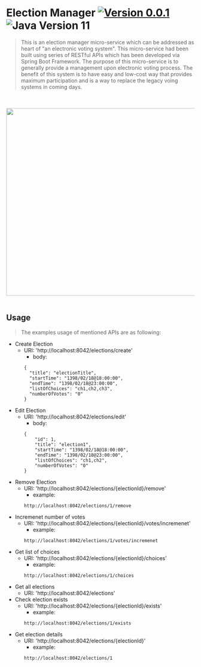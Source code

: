 # Election Manager [![Version 0.0.1](https://img.shields.io/badge/version-0.0.1-brightgreen.svg?style=flat&logo=s)](https://github.com/m-hafez/Electronic-Voting/releases/latest) ![Java Version 11](https://img.shields.io/badge/Java%20Version-11-blue.svg?style=flat&logo=java)
> This is an election manager micro-service which can be addressed as heart of "an electronic voting system". This micro-service had been built using series of RESTful APIs which has been developed via Spring Boot Framework. The purpose of this micro-service is to generally provide a management upon electronic voting process. The benefit of this system is to have easy and low-cost way that provides maximum participation and is a way to replace the legacy voing systems in coming days.

<p align="center">
    <br><br>
  <img width="600" height="500" src="https://cdn.xdevelop.ir/img/projects/restful/Electronic_Voting.png">
    <br><br>
</p>

## Usage
> The examples usage of mentioned APIs are as following:
- Create Election
  - URI: 'http://localhost:8042/elections/create'
    - body:
    ```
    {
      "title": "electionTitle",
      "startTime": "1398/02/18@18:00:00",
      "endTime": "1398/02/18@23:00:00",
      "listOfChoices": "ch1,ch2,ch3",
      "numberOfVotes": "0"
    }
    ```
- Edit Election
  - URI: 'http://localhost:8042/elections/edit'
    - body:
    ```
    {
        "id": 1,
        "title": "election1",
        "startTime": "1398/02/18@18:00:00",
        "endTime": "1398/02/18@23:00:00",
        "listOfChoices": "ch1,ch2",
        "numberOfVotes": "0"
    }
    ```
- Remove Election
  - URI: 'http://localhost:8042/elections/{electionId}/remove'
    - example:
    ```
    http://localhost:8042/elections/1/remove
    ``` 
- Incremenet number of votes
  - URI: 'http://localhost:8042/elections/{electionId}/votes/incremenet'
    - example:
    ```
    http://localhost:8042/elections/1/votes/incremenet
    ```
- Get list of choices
  - URI: 'http://localhost:8042/elections/{electionId}/choices'
    - example:
    ```
    http://localhost:8042/elections/1/choices
    ```
- Get all elections
  - URI: 'http://localhost:8042/elections'
- Check election exists
  - URI: 'http://localhost:8042/elections/{electionId}/exists'
    - example:
    ```
    http://localhost:8042/elections/1/exists
    ```
- Get election details
  - URI: 'http://localhost:8042/elections/{electionId}'
    - example:
    ```
    http://localhost:8042/elections/1
    ```
